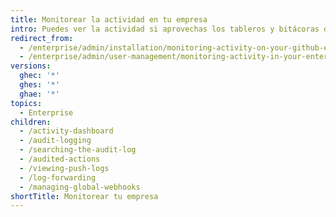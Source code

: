```yaml
---
title: Monitorear la actividad en tu empresa
intro: Puedes ver la actividad si aprovechas los tableros y bitácoras de tu empresa.
redirect_from:
  - /enterprise/admin/installation/monitoring-activity-on-your-github-enterprise-server-instance
  - /enterprise/admin/user-management/monitoring-activity-in-your-enterprise
versions:
  ghec: '*'
  ghes: '*'
  ghae: '*'
topics:
  - Enterprise
children:
  - /activity-dashboard
  - /audit-logging
  - /searching-the-audit-log
  - /audited-actions
  - /viewing-push-logs
  - /log-forwarding
  - /managing-global-webhooks
shortTitle: Monitorear tu empresa
---
```


